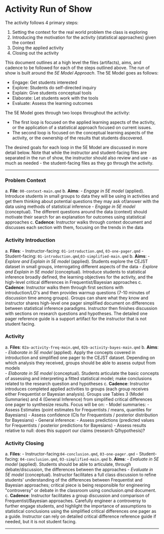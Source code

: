 # Activity Run of Show

The activity follows 4 primary steps:

1. Setting the context for the real world problem the class is exploring
2. Introducing the motivation for the activity (statistical approaches) given the context
3. Doing the applied activity 
4. Closing out the activity

This document outlines at a high level the files (artifacts), aims, and cadence to be followed for each of the steps outlined above. The run of show is built around the _5E Model Approach_. The 5E Model goes as follows:

- Engage: Get students interested
- Explore: Students do self-directed inquiry
- Explain: Give students conceptual tools
- Elaborate: Let students work with the tools
- Evaluate: Assess the learning outcomes

The 5E Model goes through two loops throughout the activity:

- The first loop is focused on the applied learning aspects of the activity, or the application of a statistical approach focused on current issues.
- The second loop is focused on the conceptual learning aspects of the activity, or the ownership of the results that students discovered.

The desired goals for each loop in the 5E Model are discussed in more detail below. Note that while the instructor and student-facing files are separated in the run of show, the instructor should also review and use - as much as needed - the student-facing files as they go through the activity.

---

### Problem Context

  a. __File__: `00-context-main.qmd`
  b. __Aims__: 
      - _Engage in 5E model_ (applied). Introduce students in small groups to data they will be using in activities and get them thinking about potential questions they may ask of/answer with the data using methods of statistical inference
      - _Engage in 5E model_ (conceptual). The different questions around the data (context) should motivate their search for an explanation for outcomes using statistical approaches 
  c. __Cadence__: Instructor walks through context document and discusses each section with them, focusing on the trends in the data


### Activity Introduction
  a. __Files__: 
      - Instructor-facing: `01-introduction.qmd`, `03-one-pager.qmd`
      - Student-facing: `01-introduction.qmd`,`03-simplified-main.qmd` 
  b. __Aims__: 
      - _Explore and Explain in 5E model_ (applied). Students explore the CEJST dataset in small groups, interrogating different aspects of the data
      -  _Explore and Explain in 5E model_ (conceptual). Introduce students to statistical inference broadly defined, the learning objectives for the activity, and the high-level critical differences in Frequentist/Bayesian approaches
  c. __Cadence__: Instructor walks them through first sections with introduction/LO's and then provides warmup questions (7-10 minutes of discussion time among groups). Groups can share what they know and instructor shares high-level one pager simplified document on differences between statistical inference paradigms. Instructor then finishes discussion with sections on research questions and hypotheses. The detailed one pager reference guide is a support artifact for the instructor that is not student facing.


### Activity
  a. __Files__: `02a-activity-freq-main.qmd`, `02b-activity-bayes-main.qmd`
  b. __Aims__: 
      - _Elaborate in 5E model_ (applied). Apply the concepts covered in introduction and simplified one pager to the CEJST dataset. Depending on which analysis they received, groups should be able to assess output from models  
      - _Elaborate in 5E model_ (conceptual). Students articulate the basic concepts of assessing and interpreting a fitted statistical model; make conclusions related to the research question and hypotheses
  c. __Cadence__: Instructor introduces completed applied activities to groups (each group receives either Frequentist or Bayesian analysis). Groups use Tables 3 (Model Summaries) and 4 (General Inference) from simplified critical differences one pager to synthesize results. Focus will be on:
      - Model summaries:
        - Assess Estimates (point estimates for Frequentists / means, quantiles for Bayesians)
        - Assess confidence (CIs for Frequentists / posterior distribution for Bayesians)
      - General inference: 
        - Assess predictions (predicted values for Frequentists / posterior predictions for Bayesians)
        - Assess results relative to null: does this support our claims (research Q/hypothesis)?


### Activity Closing
  a. __Files__: 
      - Instructor-facing:`04-conclusion.qmd`, `03-one-pager.qmd`
      - Student-facing: `04-conclusion.qmd`, `03-simplified-main.qmd`
  b. __Aims__: 
      - _Evaluate in 5E model_ (applied). Students should be able to articulate, through debate/discussion, the differences between the approaches 
      - _Evaluate in 5E model_ (conceptual). Instructor facilitates a full class discussion to refine students' understanding of the differences between Frequentist and Bayesian approaches; critical piece is being responsible for engineering "controversy" or debate in the classroom using conclusion.qmd document.
  c. __Cadence__:  Instructor facilitates a group discussion and comparison of Frequentist/Bayesian approaches. Carefully engineer a controversy to further engage students, and highlight the importance of assumptions to statistical conclusions using the simplified critical differences one pager as a guide. Instructor can rely on detailed critical difference reference guide if needed, but it is not student facing.
  
---



















